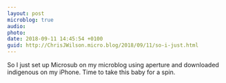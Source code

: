 ```yaml
---
layout: post
microblog: true
audio: 
photo: 
date: 2018-09-11 14:45:54 +0100
guid: http://ChrisJWilson.micro.blog/2018/09/11/so-i-just.html
---
```

So I just set up Microsub on my microblog using aperture and downloaded indigenous on my iPhone. Time to take this baby for a spin. 
